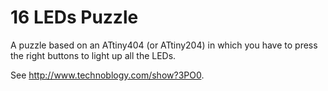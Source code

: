 # 16 LEDs Puzzle
A puzzle based on an ATtiny404 (or ATtiny204) in which you have to press the right buttons to light up all the LEDs.

See <http://www.technoblogy.com/show?3PO0>.
